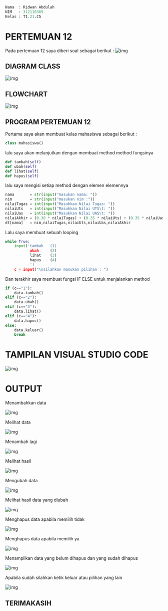 ```py
Nama  : Ridwan Abdulah
NIM   : 312110369
Kelas : T1.21.C5
```
# PERTEMUAN 12

Pada pertemuan 12 saya diberi soal sebagai berikut :
![img](gambar/soalll.PNG)

## DIAGRAM CLASS
![img](gambar/DIAGRAM.PNG)

## FLOWCHART
![img](gambar/flowchart.PNG)

## PROGRAM PERTEMUAN 12
Pertama saya akan membuat kelas mahasiswa sebagai berikut :
```py
class mahasiswa()
```
lalu saya akan melanjutkan dengan membuat method method fungsinya
```py
def tambah(self)
def ubah(self)
def lihat(self)
def hapus(self)
```
lalu saya mengisi setiap method dengan elemen elemennya
```py
nama       = str(input("masukan nama: "))
nim        = str(input("masukan nim :"))                                         
nilaiTugas = int(input("Masukkan Nilai Tugas: "))
nilaiUts   = int(input("Masukkan Nilai UTS\t: "))            
nilaiUas   = int(input("Masukkan Nilai UAS\t: "))             
nilaiAkhir = (0.30 * nilaiTugas) + (0.35 * nilaiUts) + (0.35 * nilaiUas)
dt[nama]   = nim,nilaiTugas,nilaiUts,nilaiUas,nilaiAkhir
```
Lalu saya membuat sebuah looping
```py
while True:
    input('tambah   (1)
           ubah     (2)
           lihat    (3)
           hapus    (4)
           ')
    c = input("\nsilahkan masukan pilihan : ")
```
Dan terakhir saya membuat fungsi IF ELSE untuk menjalankan method
```py
if (c=="1"):
    data.tambah()
elif (c=="2"):
    data.ubah()
elif (c=="3"):
    data.lihat()
elif (c=="4"):
    data.hapus()
else:
    data.keluar()
    break
```
# TAMPILAN VISUAL STUDIO CODE

![img](gambar/visualcode.PNG)

# OUTPUT

Menambahkan data

![img](gambar/tambah.PNG)

Melihat data

![img](gambar/tampilkan.PNG)

Menambah lagi

![img](gambar/tambahlagi.PNG)

Melihat hasil

![img](gambar/lihathasil.PNG)

Mengubah data

![img](gambar/ubahdata.PNG)

Melihat hasil data yang diubah

![img](gambar/datadiubah.PNG)

Menghapus data apabila memilih tidak

![img](gambar/tidak.PNG)

Menghapus data apabila memilih ya

![img](gambar/iya.PNG)

Menampilkan data yang belum dihapus dan yang sudah dihapus

![img](gambar/dataada.PNG)

Apabila sudah silahkan ketik keluar atau pilihan yang lain

![img](gambar/keluar.PNG)

## TERIMAKASIH